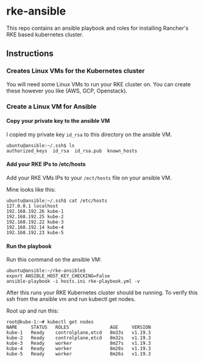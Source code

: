 # rke-ansible

This repo contains an ansible playbook and roles for installing
Rancher's RKE based kubernetes cluster.

## Instructions

### Creates Linux VMs for the Kubernetes cluster

You will need some Linux VMs to run your RKE cluster on.  You can 
create these however you like (AWS, GCP, Openstack).

### Create a Linux VM for Ansible

#### Copy your private key to the ansible VM

I copied my private key `id_rsa` to this directory on the ansible VM.

```angular2html
ubuntu@ansible:~/.ssh$ ls
authorized_keys  id_rsa  id_rsa.pub  known_hosts
```

#### Add your RKE IPs to /etc/hosts

Add your RKE VMs IPs to your `/ect/hosts` file on your ansible VM.

Mine looks like this:

```angular2html
ubuntu@ansible:~/.ssh$ cat /etc/hosts
127.0.0.1 localhost
192.168.192.26 kube-1
192.168.192.25 kube-2
192.168.192.22 kube-3
192.168.192.14 kube-4
192.168.192.23 kube-5

```

#### Run the playbook

Run this command on the ansible VM:

```angular2html
ubuntu@ansible:~/rke-ansible$ 
export ANSIBLE_HOST_KEY_CHECKING=False
ansible-playbook -i hosts.ini rke-playbook.yml -v
```

After this runs your RKE Kubernetes cluster should be running.
To verify this ssh from the ansible vm and run kubectl get nodes.

Root up and run this:

```ubuntu@kube-1:~$ sudo su -
root@kube-1:~# kubectl get nodes
NAME     STATUS   ROLES               AGE     VERSION
kube-1   Ready    controlplane,etcd   8m33s   v1.19.3
kube-2   Ready    controlplane,etcd   8m32s   v1.19.3
kube-3   Ready    worker              8m27s   v1.19.3
kube-4   Ready    worker              8m28s   v1.19.3
kube-5   Ready    worker              8m26s   v1.19.3
```

